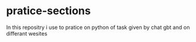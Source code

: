 # pratice-sections
In this repositry i use to pratice on python of task given by chat gbt and on differant wesites
